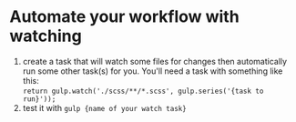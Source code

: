 # Automate your workflow with watching

1) create a task that will watch some files for changes then automatically run some other task(s) for you.
  You'll need a task with something like this:
  \
  `return gulp.watch('./scss/**/*.scss', gulp.series('{task to run}'));`
1) test it with `gulp {name of your watch task}`
